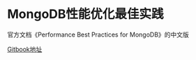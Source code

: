 # MongoDB性能优化最佳实践
官方文档《Performance Best Practices for MongoDB》的中文版

[Gitbook地址](https://techboys.gitbook.io/performance-best-practices-for-mongodb/)
